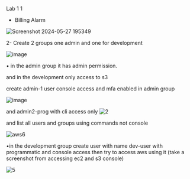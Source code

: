 Lab 1
1
- Billing Alarm

![Screenshot 2024-05-27 195349](https://github.com/Mostafayouni/ivolvetraining/assets/105316729/6c9deaec-4f77-4d4c-b8f8-f3490da7b37b)



2- Create 2 groups one admin and one for development

![image](https://github.com/Mostafayouni/ivolvetraining/assets/105316729/76ee4282-a63c-4122-ab95-9c9e5dbe4632)



   • in the admin group it has admin permission.

and in the development only access to s3


create admin-1 user console access and mfa enabled in admin group

![image](https://github.com/Mostafayouni/ivolvetraining/assets/105316729/6e5d931f-bc9b-4e98-a0fb-7d10074f5174)





and admin2-prog with cli access only
![2](https://github.com/Mostafayouni/ivolvetraining/assets/105316729/465d14d5-6822-44b8-b24b-acb8d62fc469)





and list all users and groups using commands not console


![aws6](https://github.com/Mostafayouni/ivolvetraining/assets/105316729/9199943b-fd45-40a0-ad7c-5d7316382451)




•in the development group create user with name dev-user with programmatic and console access then try to access aws using it (take a screenshot from accessing ec2 and s3 console)



![5](https://github.com/Mostafayouni/ivolvetraining/assets/105316729/6a16a03e-5557-4762-be47-fb44b54bcfc0)





